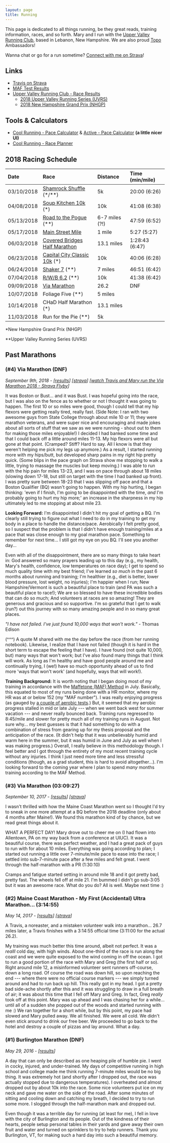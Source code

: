 ```yaml
---
layout: page
title: Running
---
```


This page is dedicated to all things running, be they great reads, training information, races, and so forth.
Mary and I run with the [Upper Valley Running Club](http://uppervalleyrunningclub.org/), based in Lebanon, New Hampshire.
We are also proud [Topo](https://www.topoathletic.com/) Ambassadors!

Wanna chat or go for a run sometime? [Connect with me on Strava](https://www.strava.com/athletes/traviswpeters)!

## Links

* [Travis on Strava](https://www.strava.com/athletes/traviswpeters)
* [MAF Test Results](https://docs.google.com/spreadsheets/d/1KV7-Jj6z1sFdLgS2WxpIS7vLblWPOVAQLqPu0ZVeRNQ/edit?usp=sharing)
* [Upper Valley Running Club - Race Results](http://uppervalleyrunningclub.org/race-results-page/?race_id=0&runner_id=171)
    * [2018 Upper Valley Running Series (UVRS)](http://uppervalleyrunningclub.org/2018-uvrs/)
    * [2018 New Hampshire Grand Prix (NHGP)](http://www.nhgp.org/)

## Tools & Calculators

* [Cool Running - Pace Calculator](http://www.coolrunning.com/engine/4/4_1/96.shtml) & [Active - Pace Calculator](https://www.active.com/fitness/calculators/pace) **(a little nicer UI)**
* [Cool Running - Race Planner](http://www.coolrunning.com/engine/4/4_1/97.shtml)

<!--

## TODO: Calculators

Option 1 (basic): add total distance, plus time (in hours, minutes, seconds) => avg. pace/mile
    - bonus: extend to support kilometers, not just miles.
Option 2: Add mile splits (mile 1, mile 2, ...) and have it sum them => total time, avg. pace/mile
    - allow option to "select" a subset of the miles, and compute total time/avg. pace/mile just for the selected miles

distance_in_miles = 5;
hours = 0;
minutes = 0;
seconds = 0;
total_time_in_seconds = (hours * 60 * 60) + (minutes * 60) + (seconds * 1); -->

## 2018 Racing Schedule

<div class="travis-table" markdown="1">

| Date       | Race                                                                                                | Distance       | Time (min/mile) |
| :--------- | :-------------------------------------------------------------------------------------------------- | :------------- | :-------------- |
| 03/10/2018 | [Shamrock Shuffle](https://lebanonnh.gov/820/Results) (*/**)                                        | 5k             | 20:00 (6:26)    |
| 04/08/2018 | [Soup Kitchen 10k](http://nsks.org/racehome0.aspx) (*)                                              | 10k            | 41:08 (6:38)    |
| 05/13/2018 | [Road to the Pogue](http://www.roadtothepogue.com/) (**)                                            | 6-7 miles (?!) | 47:59 (6:52)    |
| 05/17/2018 | [Main Street Mile](https://www.hanoverrec.com/info/activities/program_details.aspx?ProgramID=30114) | 1 mile         | 5:27  (5:27)    |
| 06/03/2018 | [Covered Bridges Half Marathon](http://cbhm.com/)                                                   | 13.1 miles     | 1:28:43 (6:47)  |
| 06/23/2018 | [Capital City Classic 10k](http://www.iresultslive.com/?op=individual&eid=3216&refid=45910458)  (*) | 10k            | 40:06 (6:28)    |
| 06/24/2018 | [Shaker 7](http://www.iresultslive.com/?op=summary&eid=3313) (**)                                   | 7 miles        | 46:51 (6:42)    |
| 07/04/2018 | [R/W/B 6.2](http://www.coolrunning.com/results/18/nh/Jul4_RedWhi_set1.shtml) (**)                   | 10k            | 41:38 (6:42)    |                  
| 09/09/2018 | [Via Marathon](http://www.viamarathon.org/)                                                         | 26.2           | DNF              |    
| 10/07/2018 | Foliage Five  (**)    | 5 miles        |                 |
| 10/14/2018 | CHaD Half Marathon (*)    | 13.1 miles        |                 |    
| 11/03/2018 | Run for the Pie  (**)    | 5k        |                 |    

</div>

\*New Hampshire Grand Prix (NHGP)

\*\*Upper Valley Running Series (UVRS)

## Past Marathons


### (#4) Via Marathon (DNF)
*September 9th, 2018 -
[[results](https://results.rmraces.live/Via-Marathon/events/2018/lehigh-valley-health-network-via-marathon/results)]
[[strava](https://www.strava.com/activities/1830601967)]
[[watch Travis and Mary run the Via Marathon 2018 - Strava Flyby](https://labs.strava.com/flyby/viewer/#1830601967?c=dr4qgvu7&z=D&t=1RbF_O&a=78QcbU9sGm0)]*

It was Boston or Bust... and it was Bust.
I was hopeful going into the race, but I was also on the fence as to whether or not I thought it was going to happen.
The first 10 or so miles were good, though I could tell that my hip flexors were getting really tired, really fast.
(Side Note: I ran with two awesome guys from State College through about mile 10 or 11;
    they were marathon veterans, and were super nice and encouraging and made jokes about all sorts of stuff that we saw as we were running - shout out to them for making those miles enjoyable!)
I decided I had banked some time and that I could back off a little around miles 11-13.
My hip flexors were all but gone at that point.
(Cramped? Stiff? Hard to say. All I know is that they weren't helping me pick my legs up anymore.)
As a result, I started running more with my hips/butt, but developed sharp pains in my right hip pretty quick.
(Some blips in the pace graph on Strava show me stopping to walk a little, trying to massage the muscles but keep moving.)
I was able to run with the hip pain for miles 13-23, and I was on pace through about 18 miles (slowing down 17-18, but still on target with the time I had banked up front).
I was pretty sure between 18-23 that I was slipping off pace and that a Boston Qualifier (BQ) wasn't going to happen.
With my hip hurting, I began thinking: 'even if I finish, I'm going to be disappointed with the time, *and* I'm probably going to hurt my hip more;'
    an increase in the sharpness in my hip ultimately led to me stopping at about mile 23.

**Looking Forward:**
I'm disappointed I didn't hit my goal of getting a BQ.
I'm clearly still trying to figure out what I need to do in my training to get my body in a place to handle the distance/pace.
Aerobically I felt pretty good, so I suspect that the problem is that I didn't have enough training/miles at a pace that was close enough to my goal marathon pace.
Something to remember for next time...
I still got my eye on you BQ. I'll see you another day...

Even with all of the disappointment, there are so many things to take heart in:
God answered so many prayers leading up to this day (e.g., my health, Mary's health, confidence, low temperatures on race day);
I get to spend so much quality time with my best friend;
I've learned *so much* in the past 6 months about running and training;
I'm healthier (e.g., diet is better, lower blood pressure, lost weight, no injuries);
I'm happier when I run;
New Hampshire/Vermont is such a beautiful place to train (and PA was such a beautiful place to race!);
We are so blessed to have these incredible bodies that can do so much;
And volunteers at races are so amazing! They are generous and gracious and so supportive.
I'm so grateful that I get to walk (run?) out this journey with so many amazing people and in so many great places.

*"I have not failed. I've just found 10,000 ways that won't work."* - Thomas Edison

(^^^) A quote M shared with me the day before the race (from her running notebook).
Likewise, I realize that I have not failed (though it is hard in the short term to escape the feeling that I have).
I have found (not quite 10,000, but) many ways that won't work; but I've also found many things that I think will work.
As long as I'm healthy and have good people around me and continually trying,
    I (we!) have so much opportunity ahead of us to find more 'ways that won't work' (and hopefully, ways that will work!).

**Training Background:**
It is worth noting that I began doing most of my training in accordance with the [Maffetone (MAF) Method](https://philmaffetone.com/what-is-maf/) in July.
Basically, this equated to most of my runs being done with a HR monitor, where my HR was at or below 152 (my "MAF number").
I was really enjoying progress (as gauged by [a couple of aerobic tests](https://docs.google.com/spreadsheets/d/1KV7-Jj6z1sFdLgS2WxpIS7vLblWPOVAQLqPu0ZVeRNQ/edit#gid=0).)
But, it seemed that my aerobic progress stalled in mid or late July --- when we went back west for summer vacation --- and never really bounced back.
Training runs regressed to 8:45/mile and slower for pretty much all of my training runs in August. Not sure why...
    my best guesses is that it had something to do with a combination of stress from gearing up for my thesis proposal and the anticipation of the race.
(It didn't help that it was unbelievably humid and warm here in the summer, but it was humid in June and July as well when I was making progress.)
Overall, I really believe in this methodology though.
I feel better and I got through the entirety of my most recent training cycle without any injuries.
I think I just need more time and less stressful conditions (though, as a grad student, this is hard to avoid altogether...).
I'm looking forward to the coming year where I plan to spend *many* months training according to the MAF Method.

### (#3) Via Marathon (03:09:27)
*September 10, 2017 - [[results](https://results.chronotrack.com/event/results/event/event-32681)] [[strava](https://www.strava.com/activities/1178239615)]*

I wasn't thrilled with how the Maine Coast Marathon went so I thought I'd try to sneak in one more attempt at a BQ before the 2018 deadline (only about 4 months after Maine!).
We found this marathon kind of by chance, but we read great things about it.

WHAT A PERFECT DAY!
Mary drove out to cheer me on (I had flown into Allentown, PA on my way back from a conference at UIUC).
It was a beautiful course, there was perfect weather, and I had a great pack of guys to run with for about 10 miles.
Everything was going according to plan;
I started out running a little over 7-minute/mile pace to ease into the race;
I settled into sub-7-minute pace after a few miles and felt great.
I went through the half-marathon with a PR (1:30:10)

Cramps and fatigue started setting in around mile 18 and it got pretty bad, pretty fast.
The wheels fell off at mile 21.
I'm bummed I didn't go sub-3:05 but it was an awesome race.
What do you do? All is well. Maybe next time :)

### (#2) Maine Coast Marathon - My First (Accidental) Ultra Marathon... (3:14:55)
*May 14, 2017 - [[results](https://my.racewire.com/results/33401/37916)] [[strava](https://www.strava.com/activities/987404829)]*

A Travis, a noreaster, and a mistaken volunteer walk into a marathon...
26.7 miles later, a Travis finishes with a 3:14:55 official time (3:11:00 for the actual 26.2).

My training was much better this time around, albeit not perfect.
It was a *realll* cold day, with high winds.
About one-third of the race is run along the coast and we were quite exposed to the wind coming in off the ocean.
I got to run a good portion of the race with Mary and Greg (the first half or so).
Right around mile 12, a misinformed volunteer sent runners off-course, down a long road.
Of course the road was down hill, so upon reaching the end --- where there were no official course markers --- we simply turned around and had to run back up hill.
This really got in my head.
I got a pretty bad side-ache shortly after this and it was struggling to draw in a full breath of air;
it was about this time that I fell off Mary and Greg.
In fact, Greg *really* took off at this point.
Mary was up ahead and I was chasing her for a while... until all of a sudden she popped out of the woods and started running with me :)
We ran together for a short while, but by this point, my pace had slowed and Mary pulled away.
We all finished. We were all cold. We didn't even stick around to drink our free beer.
We proceeded to go back to the hotel and destroy a couple of pizzas and lay around.
What a day.

### (#1) Burlington Marathon (DNF)
*May 29, 2016 -  [[results](http://www.coolrunning.com/results/16/vt/May29_28thPe_set1.shtml)]*

A day that can only be described as one heaping pile of humble pie.
I went in cocky, injured, and under-trained.
My days of competitive running in high school and college made me think running 7-minute miles would be no big thing.
It was extremely hot (and shortly after I dropped out, the race was actually stopped due to dangerous temperatures).
I overheated and almost dropped out by about 10k into the race.
Some nice volunteers put ice on my neck and gave me water on the side of the road.
After some minutes of sitting and cooling down and catching my breath, I decided to try to run some more.
I slogged through the half-marathon mark and dropped out.

Even though it was a terrible day for running (at least for me), I fell in love with the city of Burlington and its people.
Out of the kindness of their hearts, people setup personal tables in their yards and gave away their own fruit and water and turned on sprinklers to try to help runners.
Thank you Burlington, VT, for making such a hard day into such a beautiful memory.
